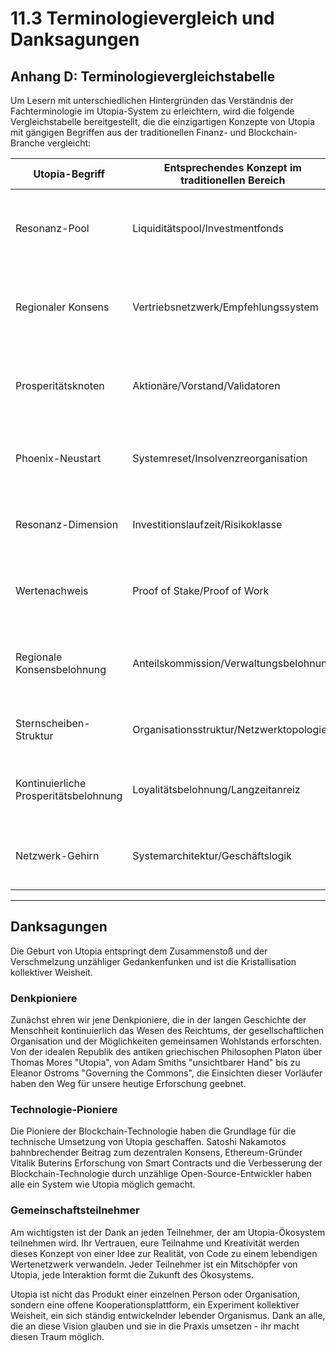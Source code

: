 # 11.3 Terminologievergleich und Danksagungen

## Anhang D: Terminologievergleichstabelle

Um Lesern mit unterschiedlichen Hintergründen das Verständnis der Fachterminologie im Utopia-System zu erleichtern, wird die folgende Vergleichstabelle bereitgestellt, die die einzigartigen Konzepte von Utopia mit gängigen Begriffen aus der traditionellen Finanz- und Blockchain-Branche vergleicht:

| Utopia-Begriff | Entsprechendes Konzept im traditionellen Bereich | Konzeptunterschiede |
|-----------|-----------------|----------|
| Resonanz-Pool | Liquiditätspool/Investmentfonds | Der Resonanz-Pool betont Werteverstärkung und Zirkulation, nicht nur einfache Geldansammlung |
| Regionaler Konsens | Vertriebsnetzwerk/Empfehlungssystem | Regionaler Konsens basiert auf mehrdimensionalem Wertefluss, nicht auf einfacher hierarchischer Struktur |
| Prosperitätsknoten | Aktionäre/Vorstand/Validatoren | Prosperitätsknoten basiert auf dynamischer Wahl durch Wertebeitrag, nicht auf statischen Eigentumsrechten |
| Phoenix-Neustart | Systemreset/Insolvenzreorganisation | Phoenix-Neustart ist ein vorgefertigter gesunder Zyklus-Mechanismus, keine Versagensreaktion |
| Resonanz-Dimension | Investitionslaufzeit/Risikoklasse | Resonanz-Dimension kombiniert Zeit, Rendite und Berechtigungen, ist eine mehrdimensionale Wahl |
| Wertenachweis | Proof of Stake/Proof of Work | Wertenachweis bewertet tatsächliche Beiträge umfassend, nicht nur einzelne Ressourceninvestitionen |
| Regionale Konsensbelohnung | Anteilskommission/Verwaltungsbelohnung | Regionale Belohnung basiert auf der Gesamtgesundheit des Netzwerks, fördert ausgewogene Entwicklung |
| Sternscheiben-Struktur | Organisationsstruktur/Netzwerktopologie | Sternscheiben-Struktur ist dynamisch selbstorganisierend, nicht statisch entworfen |
| Kontinuierliche Prosperitätsbelohnung | Loyalitätsbelohnung/Langzeitanreiz | Kontinuierliche Belohnung bewertet mehrdimensionale Leistung, nicht nur einfache Zeitdauer |
| Netzwerk-Gehirn | Systemarchitektur/Geschäftslogik | Netzwerk-Gehirn betont organische Synergie der Teile, nicht mechanische Zusammensetzung |

---

## Danksagungen

Die Geburt von Utopia entspringt dem Zusammenstoß und der Verschmelzung unzähliger Gedankenfunken und ist die Kristallisation kollektiver Weisheit.

### Denkpioniere

Zunächst ehren wir jene Denkpioniere, die in der langen Geschichte der Menschheit kontinuierlich das Wesen des Reichtums, der gesellschaftlichen Organisation und der Möglichkeiten gemeinsamen Wohlstands erforschten. Von der idealen Republik des antiken griechischen Philosophen Platon über Thomas Mores "Utopia", von Adam Smiths "unsichtbarer Hand" bis zu Eleanor Ostroms "Governing the Commons", die Einsichten dieser Vorläufer haben den Weg für unsere heutige Erforschung geebnet.

### Technologie-Pioniere

Die Pioniere der Blockchain-Technologie haben die Grundlage für die technische Umsetzung von Utopia geschaffen. Satoshi Nakamotos bahnbrechender Beitrag zum dezentralen Konsens, Ethereum-Gründer Vitalik Buterins Erforschung von Smart Contracts und die Verbesserung der Blockchain-Technologie durch unzählige Open-Source-Entwickler haben alle ein System wie Utopia möglich gemacht.

### Gemeinschaftsteilnehmer

Am wichtigsten ist der Dank an jeden Teilnehmer, der am Utopia-Ökosystem teilnehmen wird. Ihr Vertrauen, eure Teilnahme und Kreativität werden dieses Konzept von einer Idee zur Realität, von Code zu einem lebendigen Wertenetzwerk verwandeln. Jeder Teilnehmer ist ein Mitschöpfer von Utopia, jede Interaktion formt die Zukunft des Ökosystems.

Utopia ist nicht das Produkt einer einzelnen Person oder Organisation, sondern eine offene Kooperationsplattform, ein Experiment kollektiver Weisheit, ein sich ständig entwickelnder lebender Organismus. Dank an alle, die an diese Vision glauben und sie in die Praxis umsetzen - ihr macht diesen Traum möglich.